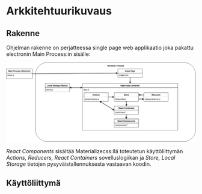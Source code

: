 # Arkkitehtuurikuvaus

## Rakenne

Ohjelman rakenne on perjatteessa single page web applikaatio joka pakattu electronin Main Process:in sisälle:

![homescreen](https://github.com/rescawen/otm-harjoitustyo/blob/master/dokumentointi/kuvat/Kotitaloushallinta_arkkitehtuuri_rakenne_kuva.png)

_React Components_ sisältää Materializecss:llä toteutetun käyttöliittymän _Actions, Reducers, React Containers_ sovelluslogiikan ja _Store, Local Storage_ tietojen pysyväistallennuksesta vastaavan koodin.

## Käyttöliittymä

